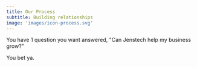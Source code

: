```yaml
---
title: Our Process
subtitle: Building relationships
image: 'images/icon-process.svg'
---
```

You have 1 question you want answered, "Can Jenstech help my business grow?"

You bet ya.